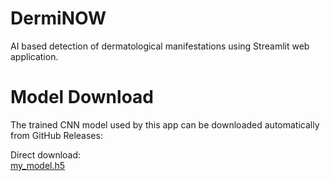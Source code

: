 # DermiNOW
AI based detection of dermatological manifestations using Streamlit web application. 

# Model Download

The trained CNN model used by this app can be downloaded automatically from GitHub Releases:

Direct download:  
[my_model.h5](https://github.com/Viveka9Patil/DermiNOW/releases/download/v1.0.0/my_model.h5)
